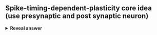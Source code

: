 ## Spike-timing-dependent-plasticity core idea (use presynaptic and post synaptic neuron)
<details>
<summary><b>Reveal answer</b></summary>
""Fire together, wire together""<br><b>Potentiation</b>: if pre-synaptic neuron fires first, the connection is strengthened<br><b>Depression</b>: if the post synaptic neuron fires first, the connection is weakened<br><br>Supports unsupervised learning
</details>

